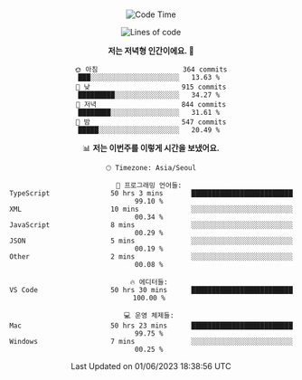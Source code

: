 <div align="center">

<br />

 <!--START_SECTION:waka-->
![Code Time](http://img.shields.io/badge/Code%20Time-704%20hrs%2041%20mins-blue)

![Lines of code](https://img.shields.io/badge/%EC%A0%80%EB%8A%94%20%EC%97%AC%ED%83%9C%EA%B9%8C%EC%A7%80%20-2.9%20million%20%EC%A4%84%EC%9D%98%20%EC%BD%94%EB%93%9C%EB%A5%BC%20%EC%9E%91%EC%84%B1%ED%96%88%EC%96%B4%EC%9A%94.-blue)

**저는 저녁형 인간이에요. 🦉** 

```text
🌞 아침                     364 commits         ███░░░░░░░░░░░░░░░░░░░░░░   13.63 % 
🌆 낮　                     915 commits         █████████░░░░░░░░░░░░░░░░   34.27 % 
🌃 저녁                     844 commits         ████████░░░░░░░░░░░░░░░░░   31.61 % 
🌙 밤　                     547 commits         █████░░░░░░░░░░░░░░░░░░░░   20.49 % 
```


📊 **저는 이번주를 이렇게 시간을 보냈어요.** 

```text
🕑︎ Timezone: Asia/Seoul

💬 프로그래밍 언어들: 
TypeScript               50 hrs 3 mins       █████████████████████████   99.10 % 
XML                      10 mins             ░░░░░░░░░░░░░░░░░░░░░░░░░   00.34 % 
JavaScript               8 mins              ░░░░░░░░░░░░░░░░░░░░░░░░░   00.29 % 
JSON                     5 mins              ░░░░░░░░░░░░░░░░░░░░░░░░░   00.19 % 
Other                    2 mins              ░░░░░░░░░░░░░░░░░░░░░░░░░   00.08 % 

🔥 에디터들: 
VS Code                  50 hrs 30 mins      █████████████████████████   100.00 % 

💻 운영 체제들: 
Mac                      50 hrs 23 mins      █████████████████████████   99.75 % 
Windows                  7 mins              ░░░░░░░░░░░░░░░░░░░░░░░░░   00.25 % 
```


 Last Updated on 01/06/2023 18:38:56 UTC
<!--END_SECTION:waka-->

</div>
